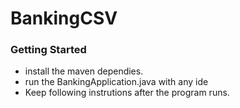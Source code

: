 # BankingCSV

### Getting Started
- install the maven dependies.
- run the BankingApplication.java with any ide
- Keep following instrutions after the program runs.
